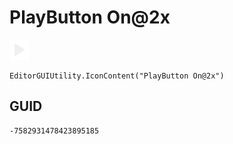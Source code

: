 # PlayButton On@2x
![](/img/PlayButton%20On@2x.png)

``` CSharp
EditorGUIUtility.IconContent("PlayButton On@2x")
```
## GUID
```
-7582931478423895185
```
